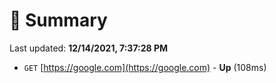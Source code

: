# 📖 Summary
Last updated: **12/14/2021, 7:37:28 PM**

- `GET` [https://google.com](https://google.com) - **Up** (108ms)
